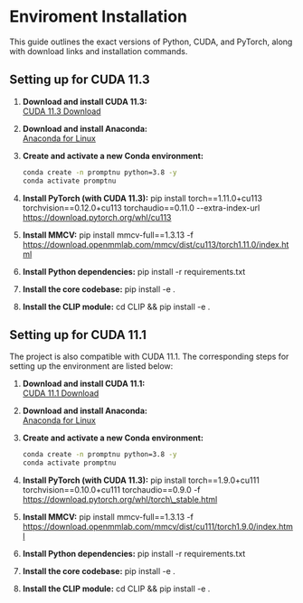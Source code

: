 # Enviroment Installation

This guide outlines the exact versions of Python, CUDA, and PyTorch, along with download links and installation commands.

## Setting up for CUDA 11.3

1. **Download and install CUDA 11.3:**  
   [CUDA 11.3 Download](https://developer.nvidia.com/cuda-11.3.0-download-archive)

2. **Download and install Anaconda:**  
   [Anaconda for Linux](https://mirrors.tuna.tsinghua.edu.cn/anaconda/archive/Anaconda3-5.1.0-Linux-x86_64.sh)

3. **Create and activate a new Conda environment:**
   ```bash
   conda create -n promptnu python=3.8 -y
   conda activate promptnu

4. **Install PyTorch (with CUDA 11.3):**
pip install torch==1.11.0+cu113 torchvision==0.12.0+cu113 torchaudio==0.11.0 --extra-index-url https://download.pytorch.org/whl/cu113

5. **Install MMCV:**
pip install mmcv-full==1.3.13 -f https://download.openmmlab.com/mmcv/dist/cu113/torch1.11.0/index.html

6. **Install Python dependencies:**
pip install -r requirements.txt

7. **Install the core codebase:**
pip install -e .

8. **Install the CLIP module:**
cd CLIP && pip install -e .

## Setting up for CUDA 11.1

The project is also compatible with CUDA 11.1. The corresponding steps for setting up the environment are listed below:
1. **Download and install CUDA 11.1:**  
   [CUDA 11.1 Download](https://developer.nvidia.com/cuda-11.1.0-download-archive)

2. **Download and install Anaconda:**  
   [Anaconda for Linux](https://mirrors.tuna.tsinghua.edu.cn/anaconda/archive/Anaconda3-5.1.0-Linux-x86_64.sh)

3. **Create and activate a new Conda environment:**
   ```bash
   conda create -n promptnu python=3.8 -y
   conda activate promptnu

4. **Install PyTorch (with CUDA 11.3):**
pip install torch==1.9.0+cu111 torchvision==0.10.0+cu111 torchaudio==0.9.0 -f https://download.pytorch.org/whl/torch\_stable.html

5. **Install MMCV:**
pip install mmcv-full==1.3.13 -f https://download.openmmlab.com/mmcv/dist/cu111/torch1.9.0/index.html

6. **Install Python dependencies:**
pip install -r requirements.txt

7. **Install the core codebase:**
pip install -e .

8. **Install the CLIP module:**
cd CLIP && pip install -e .


